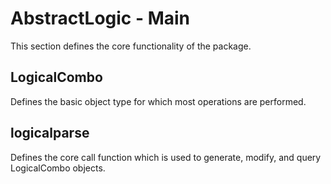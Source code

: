 # AbstractLogic - Main

This section defines the core functionality of the package.

## LogicalCombo

Defines the basic object type for which most operations are performed.

## logicalparse

Defines the core call function which is used to generate, modify, and query LogicalCombo objects.
